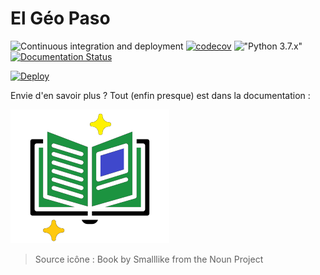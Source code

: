 # El Géo Paso

![Continuous integration and deployment](https://github.com/Guts/elgeopaso/workflows/Continuous%20integration%20and%20deployment/badge.svg)
[![codecov](https://codecov.io/gh/Guts/elgeopaso/branch/master/graph/badge.svg)](https://codecov.io/gh/Guts/elgeopaso)
!["Python 3.7.x"](https://img.shields.io/badge/python-3.7-blue.svg)
[![Documentation Status](https://readthedocs.org/projects/elgeopaso/badge/?version=latest)](https://elgeopaso.readthedocs.io/fr/latest/?badge=latest)

[![Deploy](https://www.herokucdn.com/deploy/button.svg)](https://heroku.com/deploy)

Envie d'en savoir plus ? Tout (enfin presque) est dans la documentation :

[![](docs/_static/icon_doc.png)](http://elgeopaso.rtfd.io/)

> Source icône : Book by Smalllike from the Noun Project
